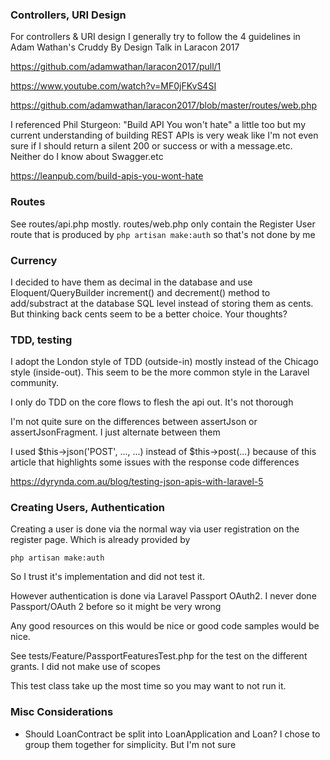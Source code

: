 ### Controllers, URI Design
For controllers & URI design I generally try to follow the 4 guidelines in Adam Wathan's Cruddy By Design Talk in Laracon 2017

https://github.com/adamwathan/laracon2017/pull/1

https://www.youtube.com/watch?v=MF0jFKvS4SI

https://github.com/adamwathan/laracon2017/blob/master/routes/web.php

I referenced Phil Sturgeon: "Build API You won't hate" a little too but my current understanding of building REST APIs is very weak
like I'm not even sure if I should return a silent 200 or success or with a message.etc. Neither do I know about Swagger.etc

https://leanpub.com/build-apis-you-wont-hate

### Routes

See routes/api.php mostly. routes/web.php only contain the Register User route that is produced by `php artisan make:auth`
so that's not done by me

### Currency
I decided to have them as decimal in the database and use Eloquent/QueryBuilder increment() and decrement() method 
to add/substract at the database SQL level instead of storing them as cents. 
But thinking back cents seem to be a better choice. Your thoughts?

### TDD, testing
I adopt the London style of TDD (outside-in) mostly instead of the 
Chicago style (inside-out). This seem to be the more common style in the 
Laravel community.

I only do TDD on the core flows to flesh the api out. It's not thorough

I'm not quite sure on the differences between assertJson or assertJsonFragment. I just alternate between them

I used $this->json('POST', ..., ...) instead of $this->post(...) because of this article that highlights some issues
with the response code differences

https://dyrynda.com.au/blog/testing-json-apis-with-laravel-5

### Creating Users, Authentication

Creating a user is done via the normal way via user registration on the register page. Which is already provided by 

```
php artisan make:auth
```

So I trust it's implementation and did not test it.

However authentication is done via Laravel Passport OAuth2. I never done Passport/OAuth 2 before so it might be very wrong

Any good resources on this would be nice or good code samples would be nice.

See tests/Feature/PassportFeaturesTest.php for the test on the different grants. I did not make use of scopes

This test class take up the most time so you may want to not run it.


### Misc Considerations

- Should LoanContract be split into LoanApplication and Loan? I chose to group them together for simplicity. But I'm not 
sure

